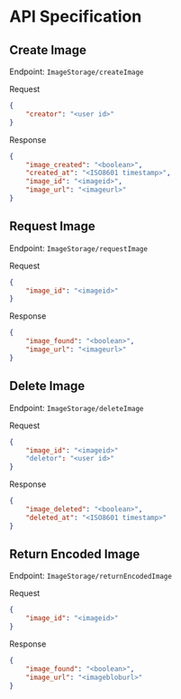 # API Specification

## Create Image

Endpoint: `ImageStorage/createImage`

Request
```json
{
    "creator": "<user id>"
}
```

Response
```json
{
    "image_created": "<boolean>",
    "created_at": "<ISO8601 timestamp>",
    "image_id": "<imageid>",
    "image_url": "<imageurl>"
}
```

## Request Image

Endpoint: `ImageStorage/requestImage`

Request
```json
{
    "image_id": "<imageid>"
}
```

Response
```json
{
    "image_found": "<boolean>",
    "image_url": "<imageurl>"
}
```

## Delete Image

Endpoint: `ImageStorage/deleteImage`

Request
```json
{
    "image_id": "<imageid>"
    "deletor": "<user id>"
}
```

Response
```json
{
    "image_deleted": "<boolean>",
    "deleted_at": "<ISO8601 timestamp>"
}
```

## Return Encoded Image

Endpoint: `ImageStorage/returnEncodedImage`

Request
```json
{
    "image_id": "<imageid>"
}
```

Response
```json
{
    "image_found": "<boolean>",
    "image_url": "<imagebloburl>"
}
```
